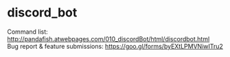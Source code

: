 # discord_bot


Command list: http://pandafish.atwebpages.com/010_discordBot/html/discordbot.html <br />
Bug report & feature submissions: https://goo.gl/forms/byEXtLPMVNiwITru2

